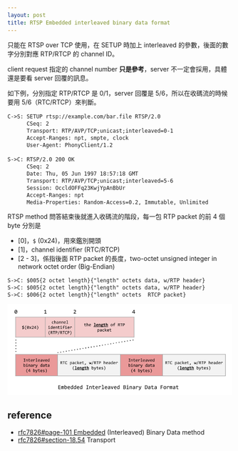 ```yaml
---
layout: post
title: RTSP Embedded interleaved binary data format
---
```


只能在 RTSP over TCP 使用，在 SETUP 時加上 interleaved 的參數，後面的數字分別對應 RTP/RTCP 的 channel ID。

client request 指定的 channel number **只是參考**，server 不一定會採用，具體還是要看 server 回覆的訊息。

如下例，分別指定 RTP/RTCP 是 0/1，server 回覆是 5/6，所以在收碼流的時候要用 5/6（RTC/RTCP）來判斷。

```
C->S: SETUP rtsp://example.com/bar.file RTSP/2.0
      CSeq: 2
      Transport: RTP/AVP/TCP;unicast;interleaved=0-1
      Accept-Ranges: npt, smpte, clock
      User-Agent: PhonyClient/1.2

S->C: RTSP/2.0 200 OK
      CSeq: 2
      Date: Thu, 05 Jun 1997 18:57:18 GMT
      Transport: RTP/AVP/TCP;unicast;interleaved=5-6
      Session: OccldOFFq23KwjYpAnBbUr
      Accept-Ranges: npt
      Media-Properties: Random-Access=0.2, Immutable, Unlimited
```

RTSP method 問答結束後就進入收碼流的階段，每一包 RTP packet 的前 4 個 byte 分別是

- [0]，`$` (0x24)，用來鑑別開頭
- [1]，channel identifier (RTC/RTCP)
- [2 - 3]，係指後面 RTP packet 的長度，two-octet unsigned integer in network octet order (Big-Endian)

```
S->C: $005{2 octet length}{"length" octets data, w/RTP header}
S->C: $005{2 octet length}{"length" octets data, w/RTP header}
S->C: $006{2 octet length}{"length" octets  RTCP packet}
```

![rtsp-stream-embedded-interleaved-binary-data-format](/public/images/rtsp-stream-embedded-interleaved-binary-data-format.png)

## reference

- [rfc7826#page-101 Embedded](https://tools.ietf.org/html/rfc7826#page-101) (Interleaved) Binary Data method
- [rfc7826#section-18.54](https://tools.ietf.org/html/rfc7826#section-18.54) Transport
